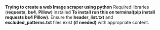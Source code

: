 **Trying to create a web Image scraper using python**
Required libraries (**requests**, **bs4**, **Pillow**) installed **To install run this on terminal(pip install requests bs4 Pillow)**.
Ensure the **header_list.txt** and **excluded_patterns.txt** files exist **(if needed)** with appropriate content.